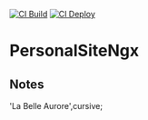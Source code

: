 [![CI Build](https://github.com/michael-parkins/personal-site-ngx/actions/workflows/build.yml/badge.svg)](https://github.com/michael-parkins/personal-site-ngx/actions/workflows/build.yml)
[![CI Deploy](https://github.com/michael-parkins/personal-site-ngx/actions/workflows/deploy.yml/badge.svg)](https://github.com/michael-parkins/personal-site-ngx/actions/workflows/deploy.yml)

# PersonalSiteNgx

## Notes

'La Belle Aurore',cursive;
